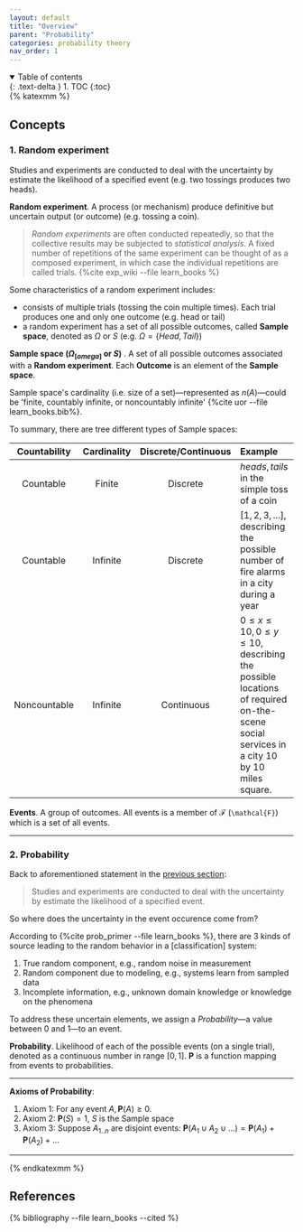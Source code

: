```yaml
---
layout: default
title: "Overview"
parent: "Probability"
categories: probability theory
nav_order: 1
---
```

<details open markdown="block">
  <summary>
    Table of contents
  </summary>
  {: .text-delta }
1. TOC
{:toc}
</details>
{% katexmm %}

## Concepts

### 1. Random experiment

Studies and experiments are conducted to deal with the uncertainty by estimate the likelihood of a specified event (e.g. two tossings produces two heads).

**Random experiment**. A process (or mechanism) produce definitive but uncertain output (or outcome) (e.g. tossing a coin).

> *Random experiments* are often conducted repeatedly, so that the collective results
> may be subjected to *statistical analysis*.
> A fixed number of repetitions of the same experiment can be thought of as a composed
> experiment, in which case the individual repetitions are called trials. {%cite exp_wiki --file learn_books %}

Some characteristics of a random experiment includes:

- consists of multiple trials (tossing the coin multiple times). Each trial produces one and only one outcome (e.g. head or tail)
- a random experiment has a set of all possible outcomes, called **Sample space**, denoted as $\Omega$ or $S$ (e.g. $\Omega = \{Head, Tail\}$)

**Sample space $(\Omega _{[omega]}$ or $S )$** . A set of all possible outcomes associated with a **Random experiment**. Each **Outcome** is an element of the **Sample space**.

Sample space's cardinality (i.e. size of a set)—represented as $n(A)$—could be 'finite, countably infinite, or noncountably infinite' {%cite uor --file learn_books.bib%}.

To summary, there are tree different types of Sample spaces:

| Countability | Cardinality | Discrete/Continuous | Example |
|:------------:|:-----------:|:------------:|:--------|
| Countable    | Finite      | Discrete     |${heads, tails}$ in the simple toss of a coin|
| Countable    | Infinite    | Discrete     |$[1, 2, 3, ...]$, describing the possible number of fire alarms in a city during a year|
| Noncountable | Infinite    | Continuous   |${0 \leq x \leq 10, 0 \leq y \leq 10}$, describing the possible locations of required on-the-scene social services in a city 10 by 10 miles square. |

**Events**. A group of outcomes. All events is a member of $\mathcal{F}$ (`\mathcal{F}`) which is a set of all events.

***

### 2. Probability

Back to aforementioned statement in the [previous section](#1-random-experiment):

> Studies and experiments are conducted to deal with the uncertainty by estimate the likelihood of a specified event.

So where does the uncertainty in the event occurence come from?

According to {%cite prob_primer --file learn_books %}, there are 3 kinds of source leading to the random behavior in a [classification] system:

1. True random component, e.g., random noise in measurement
2. Random component due to modeling, e.g., systems learn from sampled data
3. Incomplete information, e.g., unknown domain knowledge or knowledge on the phenomena

To address these uncertain elements, we assign a *Probability*—a value between 0 and 1—to an event.

**Probability**. Likelihood of each of the possible events (on a single trial), denoted as a continuous number in range $[0, 1]$. $\mathbf{P}$ is a function mapping from events to probabilities.

***
**Axioms of Probability**:

1. Axiom 1: For any event $A, \mathbf{P}(A)\geq 0$.
2. Axiom 2: $\mathbf{P}(S) = 1$, $S$ is the Sample space
3. Axiom 3: Suppose $A_{1..n}$ are disjoint events: $\mathbf{P}(A_1 \cup A_2 \cup ...) = \mathbf{P}(A_1) + \mathbf{P}(A_2) + ...$

***

{% endkatexmm %}


## References

{% bibliography --file learn_books --cited %}
